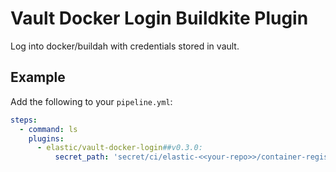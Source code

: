 # Vault Docker Login Buildkite Plugin

Log into docker/buildah with credentials stored in vault.

## Example

Add the following to your `pipeline.yml`:

```yml
steps:
  - command: ls
    plugins:
      - elastic/vault-docker-login##v0.3.0:
          secret_path: 'secret/ci/elastic-<<your-repo>>/container-registry/<<credentials>>'
```
